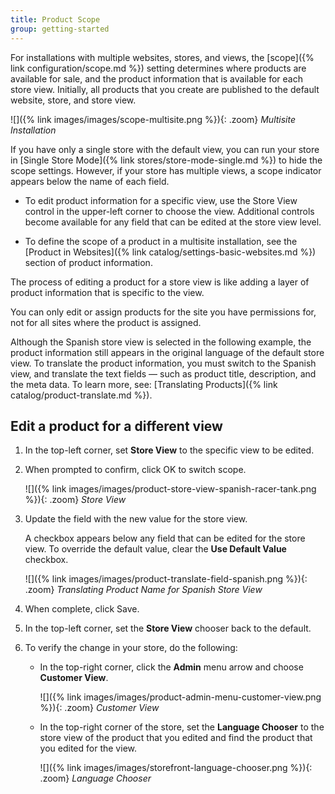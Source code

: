 ```yaml
---
title: Product Scope
group: getting-started
---
```


For installations with multiple websites, stores, and views, the [scope]({% link configuration/scope.md %}) setting determines where products are available for sale, and the product information that is available for each store view. Initially, all products that you create are published to the default website, store, and store view.

![]({% link images/images/scope-multisite.png %}){: .zoom}
_Multisite Installation_

If you have only a single store with the default view, you can run your store in [Single Store Mode]({% link stores/store-mode-single.md %}) to hide the scope settings. However, if your store has multiple views, a scope indicator appears below the name of each field.

- To edit product information for a specific view, use the Store View control in the upper-left corner to choose the view. Additional controls become available for any field that can be edited at the store view level.

- To define the scope of a product in a multisite installation, see the [Product in Websites]({% link catalog/settings-basic-websites.md %}) section of product information.

The process of editing a product for a store view is like adding a layer of product information that is specific to the view.

You can only edit or assign products for the site you have permissions for, not for all sites where the product is assigned.

Although the Spanish store view is selected in the following example, the product information still appears in the original language of the default store view. To translate the product information, you must switch to the Spanish view, and translate the text fields — such as product title, description, and the meta data. To learn more, see: [Translating Products]({% link catalog/product-translate.md %}).

## Edit a product for a different view

1. In the top-left corner, set **Store View** to the specific view to be edited.

1. When prompted to confirm, click <span class="btn">OK</span> to switch scope.

    ![]({% link images/images/product-store-view-spanish-racer-tank.png %}){: .zoom}
    _Store View_

1. Update the field with the new value for the store view.

    A checkbox appears below any field that can be edited for the store view. To override the default value, clear the **Use Default Value** checkbox.

    ![]({% link images/images/product-translate-field-spanish.png %}){: .zoom}
    _Translating Product Name for Spanish Store View_

1. When complete, click <span class="btn">Save</span>.

1. In the top-left corner, set the **Store View** chooser back to the default.

1. To verify the change in your store, do the following:

    - In the top-right corner, click the **Admin** menu arrow and choose **Customer View**.

        ![]({% link images/images/product-admin-menu-customer-view.png %}){: .zoom}
        _Customer View_

    - In the top-right corner of the store, set the **Language Chooser** to the store view of the product that you edited and find the product that you edited for the view.

        ![]({% link images/images/storefront-language-chooser.png %}){: .zoom}
        _Language Chooser_
